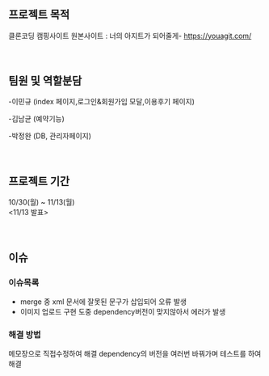 # 

## 프로젝트 목적
  클론코딩  캠핑사이트
  원본사이트 :  너의 아지트가 되어줄게- https://youagit.com/
<br><br><br>
## 팀원 및 역할분담
  -이민규 (index 페이지,로그인&회원가입 모달,이용후기 페이지)
  
  -김남균 (예약기능)
  
  -박정완 (DB, 관리자페이지)
<br><br><br>
## 프로젝트 기간
  10/30(월) ~ 11/13(월)  
  <11/13 발표>
<br><br><br>
## 이슈
### 이슈목록 
- merge 중 xml 문서에 잘못된 문구가 삽입되어 오류 발생
- 이미지 업로드 구현 도중 dependency버전이 맞지않아서 에러가 발생
### 해결 방법
메모장으로 직접수정하여 해결
dependency의 버전을 여러번 바꿔가며 테스트를 하여 해결
